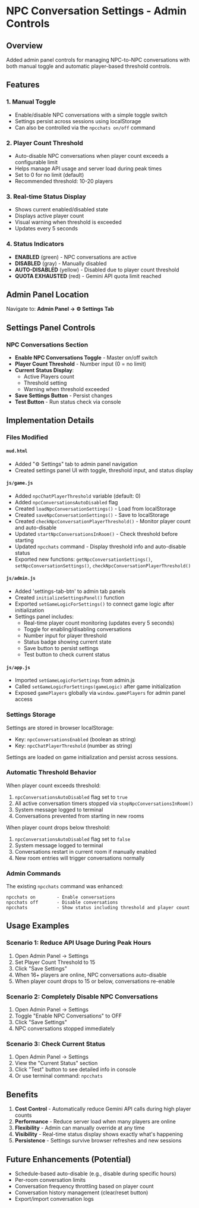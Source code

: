# NPC Conversation Settings - Admin Controls

## Overview
Added admin panel controls for managing NPC-to-NPC conversations with both manual toggle and automatic player-based threshold controls.

## Features

### 1. Manual Toggle
- Enable/disable NPC conversations with a simple toggle switch
- Settings persist across sessions using localStorage
- Can also be controlled via the `npcchats on/off` command

### 2. Player Count Threshold
- Auto-disable NPC conversations when player count exceeds a configurable limit
- Helps manage API usage and server load during peak times
- Set to 0 for no limit (default)
- Recommended threshold: 10-20 players

### 3. Real-time Status Display
- Shows current enabled/disabled state
- Displays active player count
- Visual warning when threshold is exceeded
- Updates every 5 seconds

### 4. Status Indicators
- **ENABLED** (green) - NPC conversations are active
- **DISABLED** (gray) - Manually disabled
- **AUTO-DISABLED** (yellow) - Disabled due to player count threshold
- **QUOTA EXHAUSTED** (red) - Gemini API quota limit reached

## Admin Panel Location
Navigate to: **Admin Panel → ⚙️ Settings Tab**

## Settings Panel Controls

### NPC Conversations Section
- **Enable NPC Conversations Toggle** - Master on/off switch
- **Player Count Threshold** - Number input (0 = no limit)
- **Current Status Display**:
  - Active Players count
  - Threshold setting
  - Warning when threshold exceeded
- **Save Settings Button** - Persist changes
- **Test Button** - Run status check via console

## Implementation Details

### Files Modified

#### `mud.html`
- Added "⚙️ Settings" tab to admin panel navigation
- Created settings panel UI with toggle, threshold input, and status display

#### `js/game.js`
- Added `npcChatPlayerThreshold` variable (default: 0)
- Added `npcConversationsAutoDisabled` flag
- Created `loadNpcConversationSettings()` - Load from localStorage
- Created `saveNpcConversationSettings()` - Save to localStorage
- Created `checkNpcConversationPlayerThreshold()` - Monitor player count and auto-disable
- Updated `startNpcConversationsInRoom()` - Check threshold before starting
- Updated `npcchats` command - Display threshold info and auto-disable status
- Exported new functions: `getNpcConversationSettings()`, `setNpcConversationSettings()`, `checkNpcConversationPlayerThreshold()`

#### `js/admin.js`
- Added 'settings-tab-btn' to admin tab panels
- Created `initializeSettingsPanel()` function
- Exported `setGameLogicForSettings()` to connect game logic after initialization
- Settings panel includes:
  - Real-time player count monitoring (updates every 5 seconds)
  - Toggle for enabling/disabling conversations
  - Number input for player threshold
  - Status badge showing current state
  - Save button to persist settings
  - Test button to check current status

#### `js/app.js`
- Imported `setGameLogicForSettings` from admin.js
- Called `setGameLogicForSettings(gameLogic)` after game initialization
- Exposed `gamePlayers` globally via `window.gamePlayers` for admin panel access

### Settings Storage
Settings are stored in browser localStorage:
- Key: `npcConversationsEnabled` (boolean as string)
- Key: `npcChatPlayerThreshold` (number as string)

Settings are loaded on game initialization and persist across sessions.

### Automatic Threshold Behavior

When player count exceeds threshold:
1. `npcConversationsAutoDisabled` flag set to `true`
2. All active conversation timers stopped via `stopNpcConversationsInRoom()`
3. System message logged to terminal
4. Conversations prevented from starting in new rooms

When player count drops below threshold:
1. `npcConversationsAutoDisabled` flag set to `false`
2. System message logged to terminal
3. Conversations restart in current room if manually enabled
4. New room entries will trigger conversations normally

### Admin Commands
The existing `npcchats` command was enhanced:
```
npcchats on        - Enable conversations
npcchats off       - Disable conversations
npcchats           - Show status including threshold and player count
```

## Usage Examples

### Scenario 1: Reduce API Usage During Peak Hours
1. Open Admin Panel → Settings
2. Set Player Count Threshold to 15
3. Click "Save Settings"
4. When 16+ players are online, NPC conversations auto-disable
5. When player count drops to 15 or below, conversations re-enable

### Scenario 2: Completely Disable NPC Conversations
1. Open Admin Panel → Settings
2. Toggle "Enable NPC Conversations" to OFF
3. Click "Save Settings"
4. NPC conversations stopped immediately

### Scenario 3: Check Current Status
1. Open Admin Panel → Settings
2. View the "Current Status" section
3. Click "Test" button to see detailed info in console
4. Or use terminal command: `npcchats`

## Benefits

1. **Cost Control** - Automatically reduce Gemini API calls during high player counts
2. **Performance** - Reduce server load when many players are online
3. **Flexibility** - Admin can manually override at any time
4. **Visibility** - Real-time status display shows exactly what's happening
5. **Persistence** - Settings survive browser refreshes and new sessions

## Future Enhancements (Potential)

- Schedule-based auto-disable (e.g., disable during specific hours)
- Per-room conversation limits
- Conversation frequency throttling based on player count
- Conversation history management (clear/reset button)
- Export/import conversation logs
